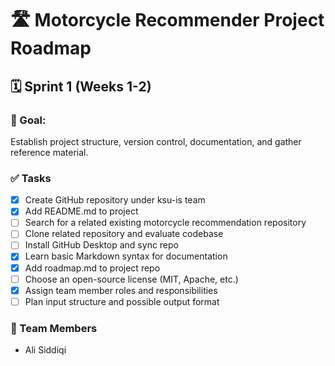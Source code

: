 # 🛣️ Motorcycle Recommender Project Roadmap

## 🗓️ Sprint 1 (Weeks 1-2)

### 🎯 Goal:
Establish project structure, version control, documentation, and gather reference material.

### ✅ Tasks
- [x] Create GitHub repository under ksu-is team
- [x] Add README.md to project
- [ ] Search for a related existing motorcycle recommendation repository
- [ ] Clone related repository and evaluate codebase
- [ ] Install GitHub Desktop and sync repo
- [x] Learn basic Markdown syntax for documentation
- [x] Add roadmap.md to project repo
- [ ] Choose an open-source license (MIT, Apache, etc.)
- [x] Assign team member roles and responsibilities
- [ ] Plan input structure and possible output format

### 👤 Team Members
- Ali Siddiqi
